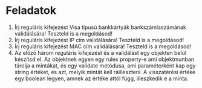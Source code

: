 # **Feladatok**

1. Írj reguláris kifejezést Visa típusú bankkártyák bankszámlaszámának validálására! Teszteld is a megoldásod!
2. Írj reguláris kifejezést IP cím validálására! Teszteld is a megoldásod!
3. Írj reguláris kifejezést MAC cím validálására! Teszteld is a megoldásod!
4. Az előző három reguláris kifejezést és a validálást egy objekten belül készítsd el. Az objektnek egyen egy rules property-e ami objektmunban tárolja a mintákat, és egy validate metódusa, ami paraméterként kap egy string értéket, és azt, melyik mintát kell ráilleszteni. A visszatérési értéke egy boolean legyen, amnek az értéke attól függ, illeszkedik e a minta.